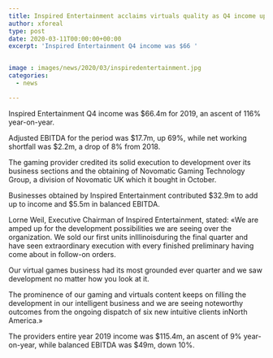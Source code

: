 ```yaml
---
title: Inspired Entertainment acclaims virtuals quality as Q4 income up 116
author: xforeal 
type: post
date: 2020-03-11T00:00:00+00:00
excerpt: 'Inspired Entertainment Q4 income was $66 '


image : images/news/2020/03/inspiredentertainment.jpg
categories:
  - news

---
```

Inspired Entertainment Q4 income was $66.4m for 2019, an ascent of 116&percnt; year-on-year. 

Adjusted EBITDA for the period was $17.7m, up 69&percnt;, while net working shortfall was $2.2m, a drop of 8&percnt; from 2018. 

The gaming provider credited its solid execution to development over its business sections and the obtaining of Novomatic Gaming Technology Group, a division of Novomatic UK which it bought in October. 

Businesses obtained by Inspired Entertainment contributed $32.9m to add up to income and $5.5m in balanced EBITDA. 

Lorne Weil, Executive Chairman of Inspired Entertainment, stated: &#171;We are amped up for the development possibilities we are seeing over the organization. We sold our first units inIllinoisduring the final quarter and have seen extraordinary execution with every finished preliminary having come about in follow-on orders. 

Our virtual games business had its most grounded ever quarter and we saw development no matter how you look at it. 

The prominence of our gaming and virtuals content keeps on filling the development in our intelligent business and we are seeing noteworthy outcomes from the ongoing dispatch of six new intuitive clients inNorth America.&#187; 

The providers entire year 2019 income was $115.4m, an ascent of 9&percnt; year-on-year, while balanced EBITDA was $49m, down 10&percnt;.